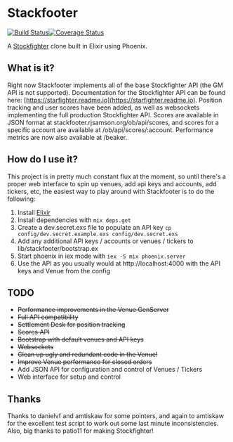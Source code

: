 # Stackfooter
[![Build Status](https://travis-ci.org/rjsamson/Stackfooter.svg?branch=master)](https://travis-ci.org/rjsamson/Stackfooter)[![Coverage Status](https://coveralls.io/repos/github/rjsamson/Stackfooter/badge.svg?branch=master)](https://coveralls.io/github/rjsamson/Stackfooter?branch=master)

A [Stockfighter](https://www.stockfighter.io) clone built in Elixir using Phoenix.

## What is it?

Right now Stackfooter implements all of the base Stockfighter API (the GM API is not supported).
Documentation for the Stockfighter API can be found here: [https://starfighter.readme.io](https://starfighter.readme.io).
Position tracking and user scores have been added, as well as websockets implementing the full production
Stockfighter API. Scores are available in JSON format at stackfooter.rjsamson.org/ob/api/scores, and scores for a specific account are available at /ob/api/scores/:account. Performance metrics are now also available at /beaker.

## How do I use it?

This project is in pretty much constant flux at the moment, so until there's a proper web interface
to spin up venues, add api keys and accounts, add tickers, etc, the easiest way to play around
with Stackfooter is to do the following:

  1. Install [Elixir](https://www.elixir-lang.org)
  2. Install dependencies with `mix deps.get`
  3. Create a dev.secret.exs file to populate an API key `cp config/dev.secret.example.exs config/dev.secret.exs`
  4. Add any additional API keys / accounts or venues / tickers to lib/stackfooter/bootstrap.ex
  5. Start phoenix in iex mode with `iex -S mix phoenix.server`
  6. Use the API as you usually would at http://localhost:4000 with the API keys and Venue from the config

## TODO

  * ~~Performance improvements in the Venue GenServer~~
  * ~~Full API compatibility~~
  * ~~Settlement Desk for position tracking~~
  * ~~Scores API~~
  * ~~Bootstrap with default venues and API keys~~
  * ~~Websockets~~
  * ~~Clean up ugly and redundant code in the Venue!~~
  * ~~Improve Venue performance for closed orders~~
  * Add JSON API for configuration and control of Venues / Tickers
  * Web interface for setup and control

## Thanks

Thanks to danielvf and amtiskaw for some pointers, and again to amtiskaw for the excellent
test script to work out some last minute inconsistencies. Also, big thanks to patio11 for
making Stockfighter!
